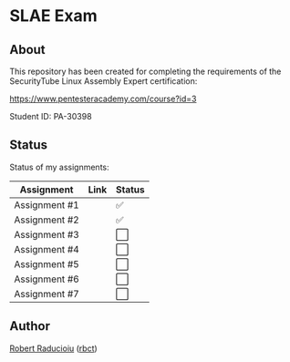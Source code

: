 # SLAE Exam

## About

This repository has been created for completing the requirements of the SecurityTube Linux Assembly Expert certification:

<https://www.pentesteracademy.com/course?id=3>

Student ID: PA-30398

## Status

Status of my assignments:

| Assignment | Link | Status
-|-|-
Assignment #1 | | :white_check_mark:
Assignment #2 | | :white_check_mark:
Assignment #3 | | :white_large_square:
Assignment #4 | | :white_large_square:
Assignment #5 | | :white_large_square:
Assignment #6 | | :white_large_square:
Assignment #7 | | :white_large_square:

## Author

[Robert Raducioiu](https://www.linkedin.com/in/rbct/) ([rbct](https://docs.rbct.it/))
